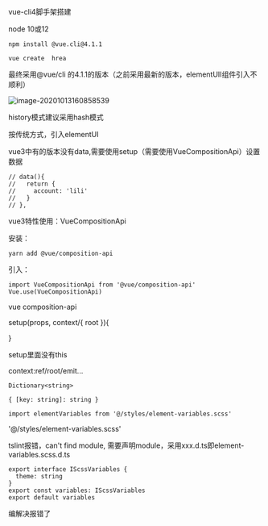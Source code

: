 vue-cli4脚手架搭建

node  10或12

```
npm install @vue.cli@4.1.1

vue create  hrea
```

最终采用@vue/cli 的4.1.1的版本（之前采用最新的版本，elementUII组件引入不顺利）

![image-20201013160858539](C:\Users\cwx825027\AppData\Roaming\Typora\typora-user-images\image-20201013160858539.png)

history模式建议采用hash模式

按传统方式，引入elementUI

vue3中有的版本没有data,需要使用setup（需要使用VueCompositionApi）设置数据

```
// data(){
//   return {
//     account: 'lili'
//   }
// },
```

vue3特性使用：VueCompositionApi

安装：

```
yarn add @vue/composition-api
```

引入：

```
import VueCompositionApi from '@vue/composition-api'
Vue.use(VueCompositionApi)
```

vue  composition-api

setup(props, context/{ root }){

}

setup里面没有this

context:ref/root/emit...

```
Dictionary<string>
```

```
{ [key: string]: string }
```

```
import elementVariables from '@/styles/element-variables.scss'
```

'@/styles/element-variables.scss'

tslint报错，can't find module,  需要声明module，采用xxx.d.ts即element-variables.scss.d.ts

```
export interface IScssVariables {
  theme: string
}
export const variables: IScssVariables
export default variables
```

编解决报错了